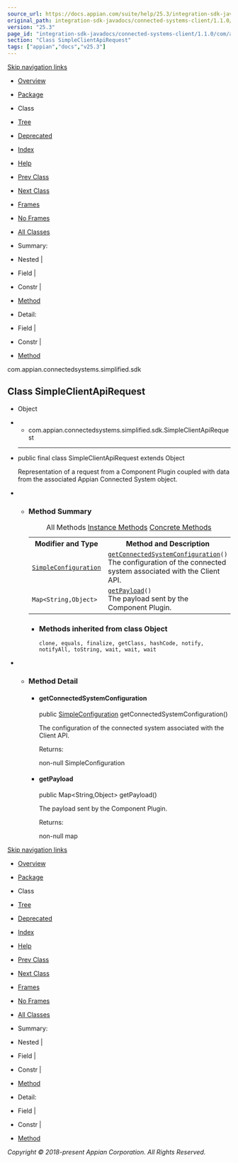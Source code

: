 ```yaml
---
source_url: https://docs.appian.com/suite/help/25.3/integration-sdk-javadocs/connected-systems-client/1.1.0/com/appian/connectedsystems/simplified/sdk/SimpleClientApiRequest.html
original_path: integration-sdk-javadocs/connected-systems-client/1.1.0/com/appian/connectedsystems/simplified/sdk/SimpleClientApiRequest.html
version: "25.3"
page_id: "integration-sdk-javadocs/connected-systems-client/1.1.0/com/appian/connectedsystems/simplified/sdk/SimpleClientApiRequest"
section: "Class SimpleClientApiRequest"
tags: ["appian","docs","v25.3"]
---
```



[Skip navigation links](#skip.navbar.top "Skip navigation links")

-   [Overview](../../../../../overview-summary.html)
-   [Package](package-summary.html)
-   Class
-   [Tree](package-tree.html)
-   [Deprecated](../../../../../deprecated-list.html)
-   [Index](../../../../../index-all.html)
-   [Help](../../../../../help-doc.html)

-   [Prev Class](../../../../../com/appian/connectedsystems/simplified/sdk/SimpleClientApi.html "class in com.appian.connectedsystems.simplified.sdk")
-   [Next Class](../../../../../com/appian/connectedsystems/simplified/sdk/SimpleConnectedSystemTemplate.html "class in com.appian.connectedsystems.simplified.sdk")

-   [Frames](../../../../../index.html?com/appian/connectedsystems/simplified/sdk/SimpleClientApiRequest.html)
-   [No Frames](SimpleClientApiRequest.html)

-   [All Classes](../../../../../allclasses-noframe.html)

-   Summary: 
-   Nested | 
-   Field | 
-   Constr | 
-   [Method](#method.summary)

-   Detail: 
-   Field | 
-   Constr | 
-   [Method](#method.detail)

com.appian.connectedsystems.simplified.sdk

## Class SimpleClientApiRequest

-   Object
-   -   com.appian.connectedsystems.simplified.sdk.SimpleClientApiRequest

-   * * *

    public final class SimpleClientApiRequest
    extends Object

    Representation of a request from a Component Plugin coupled with data from the associated Appian Connected System object.

-   -   ### Method Summary

        <table class="memberSummary" border="0" cellpadding="3" cellspacing="0" summary="Method Summary table, listing methods, and an explanation"><caption><span id="t0" class="activeTableTab"><span>All Methods</span><span class="tabEnd">&nbsp;</span></span><span id="t2" class="tableTab"><span><a href="javascript:show(2);">Instance Methods</a></span><span class="tabEnd">&nbsp;</span></span><span id="t4" class="tableTab"><span><a href="javascript:show(8);">Concrete Methods</a></span><span class="tabEnd">&nbsp;</span></span></caption><tbody><tr><th class="colFirst" scope="col">Modifier and Type</th><th class="colLast" scope="col">Method and Description</th></tr><tr id="i0" class="altColor"><td class="colFirst"><code><a href="../../../../../com/appian/connectedsystems/simplified/sdk/configuration/SimpleConfiguration.html" title="class in com.appian.connectedsystems.simplified.sdk.configuration">SimpleConfiguration</a></code></td><td class="colLast"><code><span class="memberNameLink"><a href="../../../../../com/appian/connectedsystems/simplified/sdk/SimpleClientApiRequest.html#getConnectedSystemConfiguration--">getConnectedSystemConfiguration</a></span>()</code><div class="block">The configuration of the connected system associated with the Client API.</div></td></tr><tr id="i1" class="rowColor"><td class="colFirst"><code>Map&lt;String,Object&gt;</code></td><td class="colLast"><code><span class="memberNameLink"><a href="../../../../../com/appian/connectedsystems/simplified/sdk/SimpleClientApiRequest.html#getPayload--">getPayload</a></span>()</code><div class="block">The payload sent by the Component Plugin.</div></td></tr></tbody></table>

        -   ### Methods inherited from class Object

            `clone, equals, finalize, getClass, hashCode, notify, notifyAll, toString, wait, wait, wait`

-   -   ### Method Detail

        -   #### getConnectedSystemConfiguration

            public [SimpleConfiguration](../../../../../com/appian/connectedsystems/simplified/sdk/configuration/SimpleConfiguration.html "class in com.appian.connectedsystems.simplified.sdk.configuration") getConnectedSystemConfiguration()

            The configuration of the connected system associated with the Client API.

            Returns:

            non-null SimpleConfiguration

        -   #### getPayload

            public Map<String,Object> getPayload()

            The payload sent by the Component Plugin.

            Returns:

            non-null map

[Skip navigation links](#skip.navbar.bottom "Skip navigation links")

-   [Overview](../../../../../overview-summary.html)
-   [Package](package-summary.html)
-   Class
-   [Tree](package-tree.html)
-   [Deprecated](../../../../../deprecated-list.html)
-   [Index](../../../../../index-all.html)
-   [Help](../../../../../help-doc.html)

-   [Prev Class](../../../../../com/appian/connectedsystems/simplified/sdk/SimpleClientApi.html "class in com.appian.connectedsystems.simplified.sdk")
-   [Next Class](../../../../../com/appian/connectedsystems/simplified/sdk/SimpleConnectedSystemTemplate.html "class in com.appian.connectedsystems.simplified.sdk")

-   [Frames](../../../../../index.html?com/appian/connectedsystems/simplified/sdk/SimpleClientApiRequest.html)
-   [No Frames](SimpleClientApiRequest.html)

-   [All Classes](../../../../../allclasses-noframe.html)

-   Summary: 
-   Nested | 
-   Field | 
-   Constr | 
-   [Method](#method.summary)

-   Detail: 
-   Field | 
-   Constr | 
-   [Method](#method.detail)

_Copyright © 2018-present Appian Corporation. All Rights Reserved._